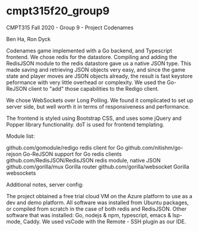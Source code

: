 # cmpt315f20_group9
CMPT315 Fall 2020 - Group 9 - Project Codenames

Ben Ha, Ron Dyck

Codenames game implemented with a Go backend, and Typescript frontend. We chose
redis for the datastore. Compiling and adding the RedisJSON module to the redis
datastore gave us a native JSON type. This made saving and retrieving JSON
objects very easy, and since the game state and player moves are JSON objects
already, the result is fast keystore peformance with very little overhead or
complexity. We used the Go-ReJSON client to "add" those capabilities to the
Redigo client.

We chose WebSockets over Long Polling. We found it complicated to set up server
side, but well worth it in terms of responsiveness and performance.

The frontend is styled using Bootstrap CSS, and uses some jQuery and Popper
library functionality. doT is used for frontend templating.

Module list:

github.com/gomodule/redigo          redis client for Go
github.com/nitishm/go-rejson        Go-ReJSON support for Go redis clients
github.com/RedisJSON/RedisJSON      redis module, native JSON 
github.com/gorilla/mux              Gorilla router
github.com/gorilla/websocket        Gorilla websockets

Additional notes, server config:

The project obtained a free trial cloud VM on the Azure platform to use as a 
dev and demo platform. All software was installed from Ubuntu packages, or
compiled from scratch in the case of both redis and RedisJSON. Other software
that was installed: Go, nodejs & npm, typescript, emacs & lsp-mode, Caddy. We
used vsCode with the Remote - SSH plugin as our IDE.

